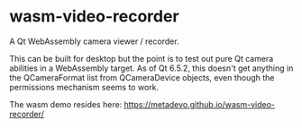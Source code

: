 # wasm-video-recorder
A Qt WebAssembly camera viewer / recorder.

This can be built for desktop but the point is to test out pure Qt camera abilities in a WebAssembly target.
As of Qt 6.5.2, this doesn't get anything in the QCameraFormat list from QCameraDevice objects, even though the permissions mechanism seems to work.

The wasm demo resides here: https://metadevo.github.io/wasm-video-recorder/
